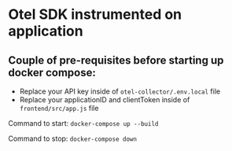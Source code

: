 # Otel SDK instrumented on application

## Couple of pre-requisites before starting up docker compose:
- Replace your API key inside of `otel-collector/.env.local` file
- Replace your applicationID and clientToken inside of `frontend/src/app.js` file

Command to start: `docker-compose up --build`

Command to stop: `docker-compose down`
